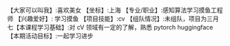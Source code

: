 【大家可以叫我】:喜欢美女
【坐标】:上海
【专业/职业】:感知算法学习摸鱼工程师
【兴趣爱好】: 学习摸鱼
【项目技能】:cv
【组队情况】:未组队，项目为三月七【本课程学习基础】:对 cV 领域有一定的了解，熟悉 pytorch huggingface【本期活动目标】:一起学习进步
